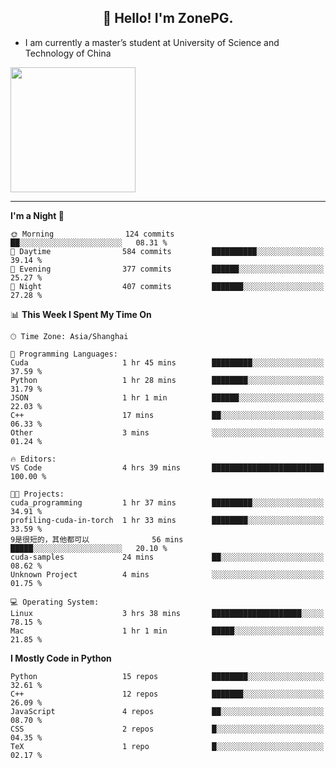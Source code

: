 <h2 align="center">👋 Hello! I'm ZonePG.</h2>

- I am currently a master’s student at University of Science and Technology of China

<img height=200 align="center" src="https://github-readme-stats.vercel.app/api?username=zonepg" />

-------

<!--START_SECTION:waka-->
**I'm a Night 🦉** 

```text
🌞 Morning                124 commits         ██░░░░░░░░░░░░░░░░░░░░░░░   08.31 % 
🌆 Daytime                584 commits         ██████████░░░░░░░░░░░░░░░   39.14 % 
🌃 Evening                377 commits         ██████░░░░░░░░░░░░░░░░░░░   25.27 % 
🌙 Night                  407 commits         ███████░░░░░░░░░░░░░░░░░░   27.28 % 
```


📊 **This Week I Spent My Time On** 

```text
🕑︎ Time Zone: Asia/Shanghai

💬 Programming Languages: 
Cuda                     1 hr 45 mins        █████████░░░░░░░░░░░░░░░░   37.59 % 
Python                   1 hr 28 mins        ████████░░░░░░░░░░░░░░░░░   31.79 % 
JSON                     1 hr 1 min          ██████░░░░░░░░░░░░░░░░░░░   22.03 % 
C++                      17 mins             ██░░░░░░░░░░░░░░░░░░░░░░░   06.33 % 
Other                    3 mins              ░░░░░░░░░░░░░░░░░░░░░░░░░   01.24 % 

🔥 Editors: 
VS Code                  4 hrs 39 mins       █████████████████████████   100.00 % 

🐱‍💻 Projects: 
cuda_programming         1 hr 37 mins        █████████░░░░░░░░░░░░░░░░   34.91 % 
profiling-cuda-in-torch  1 hr 33 mins        ████████░░░░░░░░░░░░░░░░░   33.59 % 
9是很短的，其他都可以              56 mins             █████░░░░░░░░░░░░░░░░░░░░   20.10 % 
cuda-samples             24 mins             ██░░░░░░░░░░░░░░░░░░░░░░░   08.62 % 
Unknown Project          4 mins              ░░░░░░░░░░░░░░░░░░░░░░░░░   01.75 % 

💻 Operating System: 
Linux                    3 hrs 38 mins       ████████████████████░░░░░   78.15 % 
Mac                      1 hr 1 min          █████░░░░░░░░░░░░░░░░░░░░   21.85 % 
```

**I Mostly Code in Python** 

```text
Python                   15 repos            ████████░░░░░░░░░░░░░░░░░   32.61 % 
C++                      12 repos            ███████░░░░░░░░░░░░░░░░░░   26.09 % 
JavaScript               4 repos             ██░░░░░░░░░░░░░░░░░░░░░░░   08.70 % 
CSS                      2 repos             █░░░░░░░░░░░░░░░░░░░░░░░░   04.35 % 
TeX                      1 repo              █░░░░░░░░░░░░░░░░░░░░░░░░   02.17 % 
```




<!--END_SECTION:waka-->
